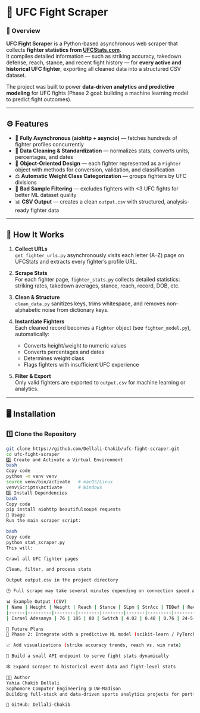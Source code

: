 # 🥊 UFC Fight Scraper

### 📘 Overview
**UFC Fight Scraper** is a Python-based asynchronous web scraper that collects **fighter statistics from [UFCStats.com](http://ufcstats.com)**.  
It compiles detailed information — such as striking accuracy, takedown defense, reach, stance, and recent fight history — for **every active and historical UFC fighter**, exporting all cleaned data into a structured CSV dataset.

The project was built to power **data-driven analytics and predictive modeling** for UFC fights (Phase 2 goal: building a machine learning model to predict fight outcomes).

---

## ⚙️ Features
- 🔄 **Fully Asynchronous (aiohttp + asyncio)** — fetches hundreds of fighter profiles concurrently  
- 🧹 **Data Cleaning & Standardization** — normalizes stats, converts units, percentages, and dates  
- 🧠 **Object-Oriented Design** — each fighter represented as a `Fighter` object with methods for conversion, validation, and classification  
- ⚖️ **Automatic Weight Class Categorization** — groups fighters by UFC divisions  
- 🚫 **Bad Sample Filtering** — excludes fighters with <3 UFC fights for better ML dataset quality  
- 📊 **CSV Output** — creates a clean `output.csv` with structured, analysis-ready fighter data  

---

## 🧠 How It Works
1. **Collect URLs**  
   `get_fighter_urls.py` asynchronously visits each letter (A–Z) page on UFCStats and extracts every fighter’s profile URL.

2. **Scrape Stats**  
   For each fighter page, `fighter_stats.py` collects detailed statistics: striking rates, takedown averages, stance, reach, record, DOB, etc.

3. **Clean & Structure**  
   `clean_data.py` sanitizes keys, trims whitespace, and removes non-alphabetic noise from dictionary keys.

4. **Instantiate Fighters**  
   Each cleaned record becomes a `Fighter` object (see `fighter_model.py`), automatically:
   - Converts height/weight to numeric values  
   - Converts percentages and dates  
   - Determines weight class  
   - Flags fighters with insufficient UFC experience

5. **Filter & Export**  
   Only valid fighters are exported to `output.csv` for machine learning or analytics.

---

## 🖥️ Installation

### 1️⃣ Clone the Repository
```bash
git clone https://github.com/Dellali-Chakib/ufc-fight-scraper.git
cd ufc-fight-scraper
2️⃣ Create and Activate a Virtual Environment
bash
Copy code
python -m venv venv
source venv/bin/activate   # macOS/Linux
venv\Scripts\activate      # Windows
3️⃣ Install Dependencies
bash
Copy code
pip install aiohttp beautifulsoup4 requests
🚀 Usage
Run the main scraper script:

bash
Copy code
python stat_scraper.py
This will:

Crawl all UFC fighter pages

Clean, filter, and process stats

Output output.csv in the project directory

🕒 Full scrape may take several minutes depending on connection speed and UFCStats server response.

📊 Example Output (CSV)
| Name | Height | Weight | Reach | Stance | SLpm | StrAcc | TDDef | Record | Weight Class | FightsInUFC | BadSample |
|------|---------|--------|--------|--------|-------|---------|--------|---------|---------------|-------------|
| Israel Adesanya | 76 | 185 | 80 | Switch | 4.02 | 0.48 | 0.76 | 24-5-0 | Middleweight | 15 | False |

🧭 Future Plans
🧠 Phase 2: Integrate with a predictive ML model (scikit-learn / PyTorch) for fight outcome prediction

📈 Add visualizations (strike accuracy trends, reach vs. win rate)

💾 Build a small API endpoint to serve fight stats dynamically

🕸️ Expand scraper to historical event data and fight-level stats

👨‍💻 Author
Yahia Chakib Dellali
Sophomore Computer Engineering @ UW–Madison
Building full-stack and data-driven sports analytics projects for portfolio and research.

📎 GitHub: Dellali-Chakib
